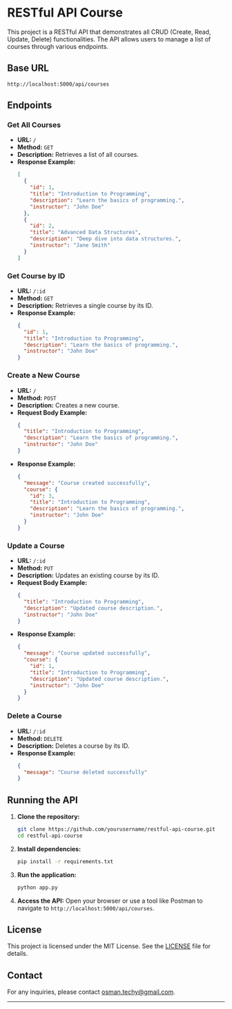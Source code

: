 # RESTful API Course

This project is a RESTful API that demonstrates all CRUD (Create, Read, Update, Delete) functionalities. The API allows users to manage a list of courses through various endpoints.

## Base URL

```
http://localhost:5000/api/courses
```

## Endpoints

### Get All Courses

- **URL:** `/`
- **Method:** `GET`
- **Description:** Retrieves a list of all courses.
- **Response Example:**
  ```json
  [
    {
      "id": 1,
      "title": "Introduction to Programming",
      "description": "Learn the basics of programming.",
      "instructor": "John Doe"
    },
    {
      "id": 2,
      "title": "Advanced Data Structures",
      "description": "Deep dive into data structures.",
      "instructor": "Jane Smith"
    }
  ]
  ```

### Get Course by ID

- **URL:** `/:id`
- **Method:** `GET`
- **Description:** Retrieves a single course by its ID.
- **Response Example:**
  ```json
  {
    "id": 1,
    "title": "Introduction to Programming",
    "description": "Learn the basics of programming.",
    "instructor": "John Doe"
  }
  ```

### Create a New Course

- **URL:** `/`
- **Method:** `POST`
- **Description:** Creates a new course.
- **Request Body Example:**
  ```json
  {
    "title": "Introduction to Programming",
    "description": "Learn the basics of programming.",
    "instructor": "John Doe"
  }
  ```
- **Response Example:**
  ```json
  {
    "message": "Course created successfully",
    "course": {
      "id": 3,
      "title": "Introduction to Programming",
      "description": "Learn the basics of programming.",
      "instructor": "John Doe"
    }
  }
  ```

### Update a Course

- **URL:** `/:id`
- **Method:** `PUT`
- **Description:** Updates an existing course by its ID.
- **Request Body Example:**
  ```json
  {
    "title": "Introduction to Programming",
    "description": "Updated course description.",
    "instructor": "John Doe"
  }
  ```
- **Response Example:**
  ```json
  {
    "message": "Course updated successfully",
    "course": {
      "id": 1,
      "title": "Introduction to Programming",
      "description": "Updated course description.",
      "instructor": "John Doe"
    }
  }
  ```

### Delete a Course

- **URL:** `/:id`
- **Method:** `DELETE`
- **Description:** Deletes a course by its ID.
- **Response Example:**
  ```json
  {
    "message": "Course deleted successfully"
  }
  ```

## Running the API

1. **Clone the repository:**
   ```sh
   git clone https://github.com/yourusername/restful-api-course.git
   cd restful-api-course
   ```

2. **Install dependencies:**
   ```sh
   pip install -r requirements.txt
   ```

3. **Run the application:**
   ```sh
   python app.py
   ```

4. **Access the API:**
   Open your browser or use a tool like Postman to navigate to `http://localhost:5000/api/courses`.

## License

This project is licensed under the MIT License. See the [LICENSE](LICENSE) file for details.

## Contact

For any inquiries, please contact [osman.techy@gmail.com](mailto:osman.techy@gmail.com).

---

 